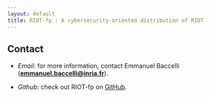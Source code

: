 ```yaml
---
layout: default
title: RIOT-fp : A cybersecurity-oriented distribution of RIOT
---
```


## Contact

- _Email_: for more information, contact Emmanuel Baccelli (**emmanuel.baccelli@inria.fr**).

- _Github_: check out RIOT-fp on [GitHub](https://github.com/future-proof-iot/RIOT-fp).



